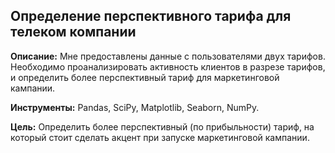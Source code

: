## Определение перспективного тарифа для телеком компании

**Описание:**
Мне предоставлены данные с пользователями двух тарифов. Необходимо проанализировать активность клиентов в разрезе тарифов, и определить более перспективный тариф для маркетинговой кампании.

**Инструменты:**
Pandas, SciPy, Matplotlib, Seaborn, NumPy.

**Цель:**
Определить более перспективный (по прибыльности) тариф, на который стоит сделать акцент при запуске маркетинговой кампании.
